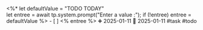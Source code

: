  <%*
let defaultValue = "TODO TODAY"  
let entree = await tp.system.prompt("Enter a value :");
if (!entree) entree = defaultValue
%>	- [ ] <% entree %>            ➕ 2025-01-11 🛫 2025-01-11  #task #todo 